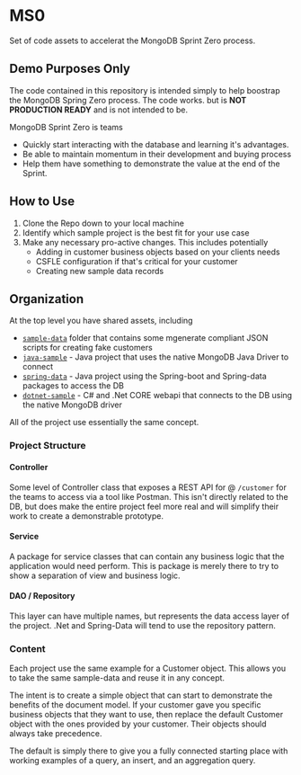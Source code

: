 # MS0
Set of code assets to accelerat the MongoDB Sprint Zero process. 

## Demo Purposes Only
The code contained in this repository is intended simply to help boostrap the MongoDB Spring Zero process. The code works. but is **NOT PRODUCTION READY** and is not  intended to be.  

MongoDB Sprint Zero is teams
 - Quickly start interacting with the database and learning it's advantages. 
 - Be able to maintain momentum in their development and buying process
 - Help them have something to demonstrate the value at the end of the Sprint.



## How to Use

1. Clone the Repo down to your local machine
2. Identify which sample project is the best fit for your use case
3. Make any necessary pro-active changes. This includes potentially
   - Adding in customer business objects based on your clients needs
   - CSFLE configuration if that's critical for your customer
   - Creating new sample data records



## Organization

At the top level you have shared assets, including

- [``` sample-data ```](sample_data/README.md) folder that contains some mgenerate compliant JSON scripts for creating fake customers
- [``` java-sample ```](java-sample/README.md) - Java project that uses the native MongoDB Java Driver to connect
- [``` spring-data ```](spring-data/README.md) - Java project using the Spring-boot and Spring-data packages to access the DB
- [``` dotnet-sample ```](dotnet-sample/README.md) - C# and .Net CORE webapi that connects to the DB using the native MongoDB driver



All of the project use essentially the same concept. 

### Project Structure

#### Controller
Some level of Controller class that exposes a REST API for @ ``` /customer ``` for the teams to access via a tool like Postman. This isn't directly related to the DB, but does make the entire project feel more real and will simplify their work to create a demonstrable prototype. 

#### Service
A package for service classes that can contain any business logic that the application would need perform. This is package is merely there to try to show a separation of view and business logic.

#### DAO / Repository
This layer can have multiple names, but represents the data access layer of the project. .Net and Spring-Data will tend to use the repository pattern. 


### Content

Each project use the same example for a Customer object. This allows you to take the same sample-data and reuse it in any concept. 

The intent is to create a simple object that can start to demonstrate the benefits of the document model. If your customer gave you specific business objects that they want to use, then replace the default Customer object with the ones provided by your customer. Their objects should always take precedence. 

The default is simply there to give you a fully connected starting place with working examples of a query, an insert, and an aggregation query. 


